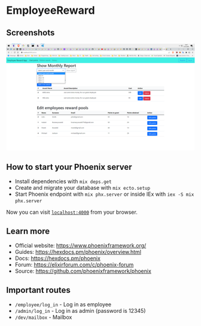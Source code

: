 # EmployeeReward

## Screenshots

![logo](https://github.com/1hubert/employee-reward-phoenix-app/raw/master/readme_images/admin_dashboard.png)

## How to start your Phoenix server

  * Install dependencies with `mix deps.get`
  * Create and migrate your database with `mix ecto.setup`
  * Start Phoenix endpoint with `mix phx.server` or inside IEx with `iex -S mix phx.server`

Now you can visit [`localhost:4000`](http://localhost:4000) from your browser.

## Learn more

  * Official website: https://www.phoenixframework.org/
  * Guides: https://hexdocs.pm/phoenix/overview.html
  * Docs: https://hexdocs.pm/phoenix
  * Forum: https://elixirforum.com/c/phoenix-forum
  * Source: https://github.com/phoenixframework/phoenix

## Important routes

- `/employee/log_in` - Log in as employee
- `/admin/log_in` - Log in as admin (password is 12345)
- `/dev/mailbox` - Mailbox
